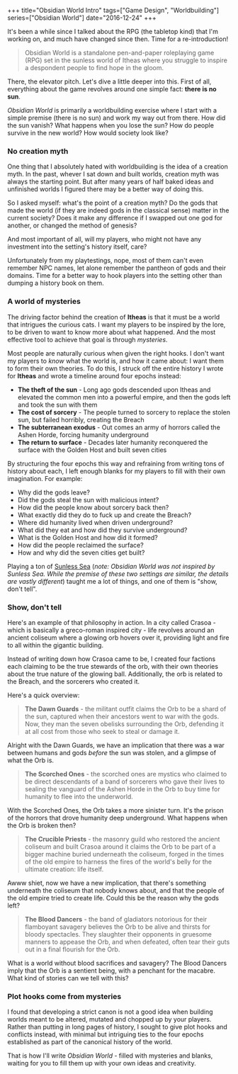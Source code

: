 +++
title="Obsidian World Intro"
tags=["Game Design", "Worldbuilding"]
series=["Obsidian World"]
date="2016-12-24"
+++

It's been a while since I talked about the RPG (the tabletop kind) that I'm working on, and much have changed since then. Time for a re-introduction!

<!--more-->

> Obsidian World is a standalone pen-and-paper roleplaying game (RPG) set in the sunless world of Itheas where you struggle to inspire a despondent people to find hope in the gloom.

There, the elevator pitch. Let's dive a little deeper into this. First of all, everything about the game revolves around one simple fact: **there is no sun**.

_Obsidian World_ is primarily a worldbuilding exercise where I start with a simple premise (there is no sun) and work my way out from there. How did the sun vanish? What happens when you lose the sun? How do people survive in the new world? How would society look like?

### No creation myth

One thing that I absolutely hated with worldbuilding is the idea of a creation myth. In the past, whever I sat down and built worlds, creation myth was always the starting point. But after many years of half baked ideas and unfinished worlds I figured there may be a better way of doing this.

So I asked myself: what's the point of a creation myth? Do the gods that made the world (if they are indeed gods in the classical sense) matter in the current society? Does it make any difference if I swapped out one god for another, or changed the method of genesis?

And most important of all, will my players, who might not have any investment into the setting's history itself, care?

Unfortunately from my playtestings, nope, most of them can't even remember NPC names, let alone remember the pantheon of gods and their domains. Time for a better way to hook players into the setting other than dumping a history book on them.

### A world of mysteries

The driving factor behind the creation of **Itheas** is that it must be a world that intrigues the curious cats. I want my players to be inspired by the lore, to be driven to want to know more about what happened. And the most effective tool to achieve that goal is through _mysteries_.

Most people are naturally curious when given the right hooks. I don't want my players to _know_ what the world is, and how it came about: I want them to form their own theories. To do this, I struck off the entire history I wrote for **Itheas** and wrote a timeline around four epochs instead:

* **The theft of the sun** - Long ago gods descended upon Itheas and elevated the common men into a powerful empire, and then the gods left and took the sun with them
* **The cost of sorcery** - The people turned to sorcery to replace the stolen sun, but failed horribly, creating the Breach
* **The subterranean exodus** - Out comes an army of horrors called the Ashen Horde, forcing humanity underground
* **The return to surface** - Decades later humanity reconquered the surface with the Golden Host and built seven cities

By structuring the four epochs this way and refraining from writing tons of history about each, I left enough blanks for my players to fill with their own imagination. For example:

* Why did the gods leave?
* Did the gods steal the sun with malicious intent?
* How did the people know about sorcery back then?
* What exactly did they do to fuck up and create the Breach?
* Where did humanity lived when driven underground?
* What did they eat and how did they survive underground?
* What is the Golden Host and how did it formed?
* How did the people reclaimed the surface?
* How and why did the seven cities get built?

Playing a ton of [Sunless Sea](http://www.failbettergames.com/sunless/) (_note: Obsidian World was not inspired by Sunless Sea. While the premise of these two settings are similar, the details are vastly different_) taught me a lot of things, and one of them is "show, don't tell".

### Show, don't tell

Here's an example of that philosophy in action. In a city called Crasoa - which is basically a greco-roman inspired city - life revolves around an ancient coliseum where a glowing orb hovers over it, providing light and fire to all within the gigantic building.

Instead of writing down how Crasoa came to be, I created four factions each claiming to be the true stewards of the orb, with their own theories about the true nature of the glowing ball. Additionally, the orb is related to the Breach, and the sorcerers who created it.

Here's a quick overview:

> **The Dawn Guards** - the militant outfit claims the Orb to be a shard of the sun, captured when their ancestors went to war with the gods. Now, they man the seven obelisks surrounding the Orb, defending it at all cost from those who seek to steal or damage it.

Alright with the Dawn Guards, we have an implication that there was a war between humans and gods _before_ the sun was stolen, and a glimpse of what the Orb is.

> **The Scorched Ones** - the scorched ones are mystics who claimed to be direct descendants of a band of sorcerers who gave their lives to sealing the vanguard of the Ashen Horde in the Orb to buy time for humanity to flee into the underworld.

With the Scorched Ones, the Orb takes a more sinister turn. It's the prison of the horrors that drove humanity deep underground. What happens when the Orb is broken then?

> **The Crucible Priests** - the masonry guild who restored the ancient coliseum and built Crasoa around it claims the Orb to be part of a bigger machine buried underneath the coliseum, forged in the times of the old empire to harness the fires of the world's belly for the ultimate creation: life itself.

Awww shiet, now we have a new implication, that there's something underneath the coliseum that nobody knows about, and that the people of the old empire tried to create life. Could this be the reason why the gods left?

> **The Blood Dancers** - the band of gladiators notorious for their flamboyant savagery believes the Orb to be alive and thirsts for bloody spectacles. They slaughter their opponents in gruesome manners to appease the Orb, and when defeated, often tear their guts out in a final flourish for the Orb.

What is a world without blood sacrifices and savagery? The Blood Dancers imply that the Orb is a sentient being, with a penchant for the macabre. What kind of stories can we tell with this?

### Plot hooks come from mysteries

I found that developing a strict canon is not a good idea when building worlds meant to be altered, mutated and chopped up by your players. Rather than putting in long pages of history, I sought to give plot hooks and conflicts instead, with minimal but intriguing ties to the four epochs established as part of the canonical history of the world.

That is how I'll write _Obsidian World_ - filled with mysteries and blanks, waiting for you to fill them up with your own ideas and creativity.